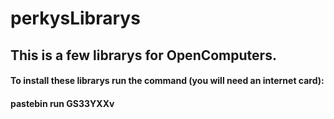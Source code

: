 # perkysLibrarys
## This is a few librarys for OpenComputers.
#### To install these librarys run the command (you will need an internet card):
#### **pastebin run GS33YXXv**
